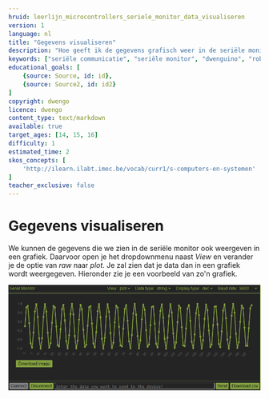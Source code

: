 ```yaml
---
hruid: leerlijn_microcontrollers_seriele_monitor_data_visualiseren
version: 1
language: nl
title: "Gegevens visualiseren"
description: "Hoe geeft ik de gegevens grafisch weer in de seriële monitor?"
keywords: ["seriële communicatie", "seriële monitor", "dwenguino", "robot", "project", "µC", "pid", "controletheorie"]
educational_goals: [
    {source: Source, id: id}, 
    {source: Source2, id: id2}
]
copyright: dwengo
licence: dwengo
content_type: text/markdown
available: true
target_ages: [14, 15, 16]
difficulty: 1
estimated_time: 2
skos_concepts: [
    'http://ilearn.ilabt.imec.be/vocab/curr1/s-computers-en-systemen'
]
teacher_exclusive: false
---
```


# Gegevens visualiseren

We kunnen de gegevens die we zien in de seriële monitor ook weergeven in een grafiek. Daarvoor open je het dropdownmenu naast *View* en verander je de optie van *raw* naar *plot*. Je zal zien dat je data dan in een grafiek wordt weergegeven. Hieronder zie je een voorbeeld van zo'n grafiek.

<img src="img/plot.png" alt="Een voorbeeld van een grafische weergave van de gegevens in een grafiek"></img>



